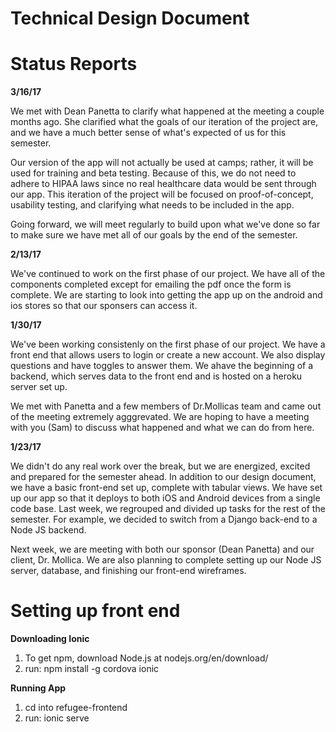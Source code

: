 # Technical Design Document

# Status Reports
<strong>3/16/17</strong>
<p>
       We met with Dean Panetta to clarify what happened at the meeting a couple months
       ago. She clarified what the goals of our iteration of the project are, and we
       have a much better sense of what's expected of us for this semester.
</p>
<p>
       Our version of the app will not actually be used at camps; rather, it will be
       used for training and beta testing. Because of this, we do not need to adhere
       to HIPAA laws since no real healthcare data would be sent through our app.
       This iteration of the project will be focused on proof-of-concept,
       usability testing, and clarifying what needs to be included in the app.
</p>
<p>
       Going forward, we will meet regularly to build upon what we've done so far
       to make sure we have met all of our goals by the end of the semester.
</p>

<strong>2/13/17</strong>
<p>
       We've continued to work on the first phase of our project. We have all of the 
       components completed except for emailing the pdf once the form is complete. We
       are starting to look into getting the app up on the android and ios stores so
       that our sponsers can access it.
</p>

<strong>1/30/17</strong>
<p>
       We've been working consistenly on the first phase of our project. We have a front
       end that allows users to login or create a new account. We also display questions
       and have toggles to answer them. We ahave the beginning of a backend, which
       serves data to the front end and is hosted on a heroku server set up.
</p>
<p>
        We met with Panetta and a few members of Dr.Mollicas team and came out of the 
        meeting extremely agggrevated. We are hoping to have a meeting with you (Sam)
        to discuss what happened and what we can do from here.
</p>
<strong>1/23/17</strong>
<p>
        We didn't do any real work over the break, but we are energized, excited and
        prepared for the semester ahead. In addition to our design document, we have a
        basic front-end set up, complete with tabular views. We have set up our app so
        that it deploys to both iOS and Android devices from a single code base. Last
        week, we regrouped and divided up tasks for the rest of the semester. For example,
        we decided to switch from a Django back-end to a Node JS backend.
</p>
<p>
        Next week, we are meeting with both our sponsor (Dean Panetta) and our client, Dr.
        Mollica. We are also planning to complete setting up our Node JS server, database,
        and finishing our front-end wireframes. 
</p>

# Setting up front end
<strong>Downloading Ionic</strong>
<ol>
        <li> To get npm, download Node.js at nodejs.org/en/download/ </li>
        <li> run: npm install -g cordova ionic </li>
</ol>
<strong>Running App</strong>
<ol>
        <li>cd into refugee-frontend</li>
        <li>run: ionic serve</li>
</ol>
